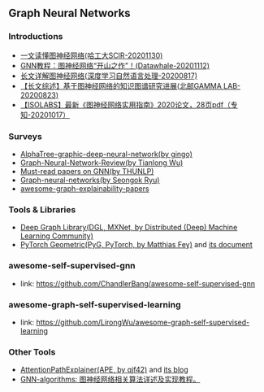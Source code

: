 ## **Graph Neural Networks**

### Introductions
  * [一文读懂图神经网络(哈工大SCIR-20201130)](https://mp.weixin.qq.com/s/GwmyZDzug3jDs7r8sWTPQg)
  * [GNN教程：图神经网络“开山之作”！(Datawhale-20201112)](https://mp.weixin.qq.com/s/LrAjuJyzrXWAGvvTLTNd8Q)
  * [长文详解图神经网络(深度学习自然语言处理-20200817)](https://mp.weixin.qq.com/s/C1eikX6VJ_hQfySghobA1w)
  * [【长文综述】基于图神经网络的知识图谱研究进展(北邮GAMMA LAB-20200823)](https://mp.weixin.qq.com/s/Or0GXzQyjAcDcWZJ0s317Q)
  * [【ISOLABS】最新《图神经网络实用指南》2020论文，28页pdf（专知-20201017）](https://mp.weixin.qq.com/s/NMqiFHcR1A7a4uTnxiCVWw)

### Surveys
  * [AlphaTree-graphic-deep-neural-network(by gingo)](https://github.com/weslynn/AlphaTree-graphic-deep-neural-network)
  * [Graph-Neural-Network-Review(by Tianlong Wu)](https://github.com/talorwu/Graph-Neural-Network-Review)
  * [Must-read papers on GNN(by THUNLP)](https://github.com/thunlp/GNNPapers)
  * [Graph-neural-networks(by Seongok Ryu)](https://github.com/SeongokRyu/Graph-neural-networks)
  * [awesome-graph-explainability-papers](https://github.com/flyingdoog/awesome-graph-explainability-papers)

### Tools & Libraries
  * [Deep Graph Library(DGL, MXNet, by Distributed (Deep) Machine Learning Community)](https://github.com/dmlc/dgl)
  * [PyTorch Geometric(PyG, PyTorch, by Matthias Fey)](https://github.com/rusty1s/pytorch_geometric) and [its document](https://pytorch-geometric.readthedocs.io/en/latest/notes/installation.html)

### awesome-self-supervised-gnn
  * link: https://github.com/ChandlerBang/awesome-self-supervised-gnn

### awesome-graph-self-supervised-learning
  * link: https://github.com/LirongWu/awesome-graph-self-supervised-learning

### Other Tools
  * [AttentionPathExplainer(APE, by qjf42)](https://github.com/qjf42/AttentionPathExplainer) and [its blog](https://zhuanlan.zhihu.com/p/150869105)
  * [GNN-algorithms: 图神经网络相关算法详述及实现教程。](https://github.com/wangyouze/GNN-algorithms)
